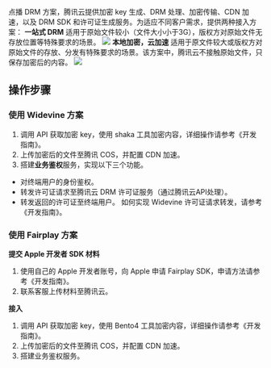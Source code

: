 
点播 DRM 方案，腾讯云提供加密 key 生成、DRM 处理、加密传输、CDN 加速，以及 DRM SDK 和许可证生成服务。为适应不同客户需求，提供两种接入方案：
**一站式 DRM**
适用于原始文件较小（文件大小小于3G），版权方对原始文件无存放位置等特殊要求的场景。
![](https://main.qcloudimg.com/raw/1ecf99c91cd76209b223a33182106e93.png)
**本地加密，云加速**
适用于原文件较大或版权方对原始文件的存放、分发有特殊要求的场景。该方案中，腾讯云不接触原始文件，只保存加密后的内容。
![](https://main.qcloudimg.com/raw/9ab21b9df438332f63fffa2f3b6cba32.png)

## 操作步骤
### 使用 Widevine 方案
1. 调用 API 获取加密 key，使用 shaka 工具加密内容，详细操作请参考《开发指南》。
2. 上传加密后的文件至腾讯 COS，并配置 CDN 加速。
3. 搭建**业务鉴权**服务，实现以下三个功能。
 - 对终端用户的身份鉴权。
 - 转发许可证请求至腾讯云 DRM 许可证服务（通过腾讯云API处理）。
 - 转发返回的许可证至终端用户。
 如何实现 Widevine 许可证请求转发，请参考《开发指南》。

### 使用 Fairplay 方案

**提交 Apple 开发者 SDK 材料**
1. 使用自己的 Apple 开发者账号，向 Apple 申请 Fairplay SDK，申请方法请参考《开发指南》。
1. 联系客服上传材料至腾讯云。

**接入**
1. 调用 API 获取加密 key，使用 Bento4 工具加密内容，详细操作请参考《开发指南》。
1. 上传加密后的文件至腾讯 COS，并配置 CDN 加速。
1. 搭建业务鉴权服务。
